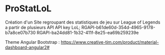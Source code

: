 # ProStatLoL
Création d'un Site regroupant des statistiques de jeu sur League of Legends a partir de plusieurs API
API key LoL;
RGAPI-b61de60d-354d-4965-9178-b7a8ce07b730
RGAPI-ba24dd81-1b32-411f-8e25-ea69b259239e


Theme Angular Bootstrap : https://www.creative-tim.com/product/material-dashboard-angular2#
